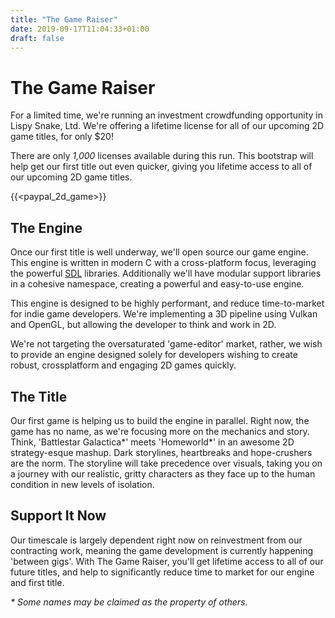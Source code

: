 ```yaml
---
title: "The Game Raiser"
date: 2019-09-17T11:04:33+01:00
draft: false
---
```


# The Game Raiser

For a limited time, we're running an investment crowdfunding opportunity in
Lispy Snake, Ltd. We're offering a lifetime license for all of our upcoming
2D game titles, for only $20!

There are only *1,000* licenses available during this run. This bootstrap
will help get our first title out even quicker, giving you lifetime access
to all of our upcoming 2D game titles.

{{<paypal_2d_game>}}


## The Engine

Once our first title is well underway, we'll open source our game engine.
This engine is written in modern C with a cross-platform focus, leveraging
the powerful [SDL](https://libsdl.org) libraries. Additionally we'll have
modular support libraries in a cohesive namespace, creating a powerful
and easy-to-use engine.

This engine is designed to be highly performant, and reduce time-to-market
for indie game developers. We're implementing a 3D pipeline using Vulkan
and OpenGL, but allowing the developer to think and work in 2D.

We're not targeting the oversaturated 'game-editor' market, rather, we
wish to provide an engine designed solely for developers wishing to
create robust, crossplatform and engaging 2D games quickly.

## The Title

Our first game is helping us to build the engine in parallel. Right now,
the game has no name, as we're focusing more on the mechanics and story.
Think, 'Battlestar Galactica\*' meets 'Homeworld\*' in an awesome 2D strategy-esque
mashup. Dark storylines, heartbreaks and hope-crushers are the norm.
The storyline will take precedence over visuals, taking you on a journey
with our realistic, gritty characters as they face up to the human condition
in new levels of isolation.

## Support It Now

Our timescale is largely dependent right now on reinvestment from our
contracting work, meaning the game development is currently happening
'between gigs'. With The Game Raiser, you'll get lifetime access to
all of our future titles, and help to significantly reduce time to market
for our engine and first title.

_\* Some names may be claimed as the property of others._
